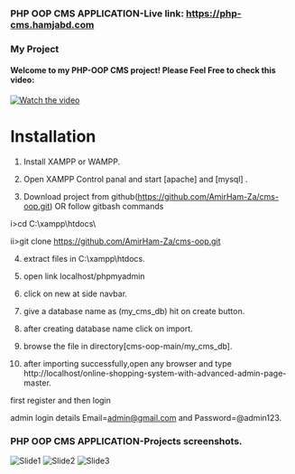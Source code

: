 ### PHP OOP CMS APPLICATION-Live link: https://php-cms.hamjabd.com
### My Project
#### Welcome to my PHP-OOP CMS project! Please Feel Free to check this video:
[![Watch the video](https://img.youtube.com/vi/Se89eh0DHJM/0.jpg)](https://www.youtube.com/embed/Se89eh0DHJM)

# Installation

1. Install XAMPP or WAMPP.

2. Open XAMPP Control panal and start [apache] and [mysql] .

3. Download project from github(https://github.com/AmirHam-Za/cms-oop.git)
OR follow gitbash commands

i>cd C:\xampp\htdocs\

ii>git clone https://github.com/AmirHam-Za/cms-oop.git

4. extract files in C:\xampp\htdocs.

5. open link localhost/phpmyadmin

6. click on new at side navbar.

7. give a database name as (my_cms_db) hit on create button.

8. after creating database name click on import.

10. browse the file in directory[cms-oop-main/my_cms_db].

11. after importing successfully,open any browser and type http://localhost/online-shopping-system-with-advanced-admin-page-master.

first register and then login

admin login details Email=admin@gmail.com and Password=@admin123.


### PHP OOP CMS APPLICATION-Projects screenshots.
![Slide1](https://github.com/AmirHam-Za/cms-oop/assets/125890933/5250b8ab-3d13-4f97-81b6-40b9c696bbb5)
![Slide2](https://github.com/AmirHam-Za/cms-oop/assets/125890933/9d1c8eb0-d99a-48d4-ab2f-795641b86010)
![Slide3](https://github.com/AmirHam-Za/cms-oop/assets/125890933/91bc6206-99a0-46e2-b63a-fc8a19785217)


